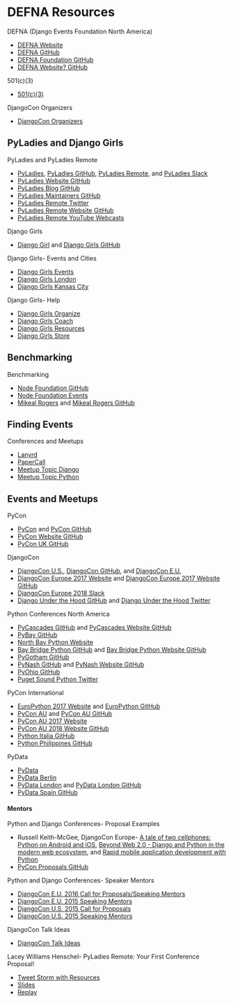 # DEFNA Resources

DEFNA (Django Events Foundation North America)
* [DEFNA Website](https://www.defna.org)
* [DEFNA GitHub](https://github.com/DEFNA)
* [DEFNA Foundation GitHub](https://github.com/DEFNA/foundation)
* [DEFNA Website? GitHub](https://github.com/DEFNA/defna.org)

<!--
https://www.defna.org/announcements/2017/5/10/djangocon-us-call-for-venue-proposal-2018-and-2019
https://www.defna.org/announcements/2016/7/20/defna-phase-ii
https://www.defna.org/announcements/2017/7/25/the-joys-of-catering-part-1-tickets-sold-does-not-equal-catering-count

https://www.reddit.com/r/django/comments/6yio1q/djangocon_2017_videos_are_up_and_a_question/ | DjangoCon 2017 Videos are up and a question! : django

https://www.flickr.com/photos/144080672@N05/page3 | DjangoCon US | Flickr
https://atom509.wordpress.com/about/ | About | ATOM
https://www.instagram.com/atomimages/ | Atom Images (@atomimages) • Instagram photos and videos

https://djangogirls.org/spokane
-->

501(c)(3)
* [501(c)(3)](https://en.wikipedia.org/wiki/501(c)(3)_organization)

DjangoCon Organizers
* [DjangoCon Organizers](https://groups.google.com/forum/#!forum/djangocon-organizers)

<!--
https://twitter.com/ThePSF | Python Software (@ThePSF) | Twitter
https://www.python.org/psf/

Python- Users and Members
* [Python Software Foundation Members](https://www.python.org/psf/members)
* [Python Info for New Members](https://wiki.python.org/psf/Info%20for%20new%20PSF%20members)

https://www.python.org/psf/grants/

https://wiki.python.org/moin/PythonSoftwareFoundation/BoardCandidates2016

https://wiki.python.org/moin/
https://github.com/python/psf-community-resources/issues
StartingYourUsersGroup - Python Wiki
https://wiki.python.org/moin/StartingYourUsersGroup
https://wiki.python.org/moin/LocalUserGroups
https://wiki.python.org/moin/PythonEventsCalendar#Submitting_an_Event | PythonEventsCalendar - Python Wiki
https://www.python.org/psf/committees/
https://www.python.org/psf/committees/#grants-work-group

http://www.python.org/community/irc
https://www.python.org/community/workshops

https://mail.python.org/mailman/listinfo/group-organizers
https://github.com/python/community-starter-kit

http://pyfound.blogspot.com/2017/07/welcome-new-board-members.html
https://wiki.python.org/moin/FrontPage | FrontPage - Python Wiki
https://github.com/python/psf-community-resources/issues
https://github.com/jspittman/psf-community-resources/blob/master/meetup-usergroup-cheatsheet.md

https://www.python.org/events/

https://mail.python.org/mailman/listinfo/group-organizers

https://people.djangoproject.com
https://www.djangoproject.com/community
https://www.djangoproject.com/foundation/developer-members

https://www.djangoproject.com/fundraising/campaign/django-fellowship
-->

## PyLadies and Django Girls

PyLadies and PyLadies Remote
* [PyLadies](http://www.pyladies.com), [PyLadies GitHub](https://github.com/pyladies), [PyLadies Remote](https://tlk.io/pyladiesremote), and [PyLadies Slack](http://slackin.pyladies.com)
* [PyLadies Website GitHub](https://github.com/pyladies/pyladies)
* [PyLadies Blog GitHub](https://github.com/pyladies/pyladies-blog)
* [PyLadies Maintainers GitHub](https://github.com/pyladies/pyladies-maintainers)
* [PyLadies Remote Twitter](https://twitter.com/pyladiesremote)
* [PyLadies Remote Website GitHub](https://github.com/pyladies-remote/website)
* [PyLadies Remote YouTube Webcasts](https://www.youtube.com/channel/UCyVogtilYlp1B1ZeFdnmDxQ)

Django Girls
* [Django Girl](https://djangogirls.org) and [Django Girls GitHub](https://github.com/DjangoGirls) 

Django Girls- Events and Cities
* [Django Girls Events](https://djangogirls.org/events)
* [Django Girls London](https://djangogirls.org/london)
* [Django Girls Kansas City](https://djangogirls.org/kansascity)

Django Girls- Help
* [Django Girls Organize](http://organize.djangogirls.org)  
* [Django Girls Coach](http://coach.djangogirls.org)  
* [Django Girls Resources](https://github.com/DjangoGirls/resources) 
* [Django Girls Store](https://store.djangogirls.org)

<!--
http://www.pyladies.com/locations/
https://github.com/search?utf8=%E2%9C%93&q=pyladies&type=
https://en.wikipedia.org/wiki/PyLadies
https://trello.com/b/zOQw7mVl/website

PyLadies Events
https://gist.github.com/econchick
https://gist.github.com/econchick/e060f3c632b92dd8f55d0338d7758680

https://www.flickr.com/photos/djangogirls
https://organize.djangogirls.org/promotion

http://remote.pyladies.com/resources

https://github.com/audreyr/lapyladies

https://github.com/PyLadies-Boston/PyLadies-Boston-Meetups

https://github.com/pythonkc
https://github.com/socalpyladies/socalpyladies.github.io
http://socalpyladies.github.io/
https://github.com/PanPacificPyLadiesConf/PPPCwebsite
https://github.com/DutchDjangoAssociation/djangovereniging.nl

http://blog.djangogirls.org/post/141142700298/potato-joining-django-girls-as-global-partner

DjangoGirls/PyCon
* [DjangoGirls/PyCon](https://djangogirls.org/pycon)

https://djangogirls.org/pyconuk2016

https://docs.google.com/forms/d/1C1bvkk8qDR0khlH6bEAmILkbiZs6YXWvrM3ZrKZ9CE8/viewform
-->

## Benchmarking

Benchmarking
* [Node Foundation GitHub](https://github.com/nodejs)
* [Node Foundation Events](https://nodejs.org/en/get-involved/events)
* [Mikeal Rogers](http://mikealrogers.com/) and [Mikeal Rogers GitHub](https://github.com/mikeal)

<!--
Related Organizations
Case Studies
Best Practices

https://nodejs.org/en/get-involved

https://github.com/nodejs/community-committee
https://github.com/nodejs/community-events

https://github.com/nodejs/board
https://github.com/nodejs/benchmarking
https://github.com/nodejs/education
https://github.com/nodejs/code-and-learn
https://github.com/nodejs/collaboration
https://github.com/nodejs/summit
https://github.com/nodejs/evangelism
https://github.com/nodejs/Intl
-->

## Finding Events

Conferences and Meetups
* [Lanyrd](http://lanyrd.com)
* [PaperCall](https://www.papercall.io)
* [Meetup Topic Django](https://www.meetup.com/topics/django)
* [Meetup Topic Python](http://www.meetup.com/topics/python)

<!--
https://www.meetup.com/topics/django/us
https://www.meetup.com/topics/django
https://www.meetup.com/topics/django/all

http://lanyrd.com/topics/devops

http://lanyrd.com/search/?context=future&q=python
http://lanyrd.com/search/?context=future&q=django

http://lanyrd.com/search/?q=django&type=conference&context=future
http://lanyrd.com/search/?context=future&q=django&type=conference
-->

## Events and Meetups

PyCon
* [PyCon](http://www.pycon.org) and [PyCon GitHub](https://github.com/PyCon)
* [PyCon Website GitHub](https://github.com/PyCon/pycon)
* [PyCon UK GitHub](https://github.com/PyconUK)

<!--
https://us.pycon.org/2018
http://pycon.blogspot.com/2017/09/pycon-2018-launches-new-site.html | The PyCon Blog: PyCon 2018 Launches New Site, Sponsorship Search

http://2017.pyconuk.org/ | PyCon UK 2017
http://2017.pyconuk.org/pydata
http://2017.pyconuk.org/django-girls
http://uk.python.org/news/2017/08/23/pyconuk-keynotes-announced
https://us.pycon.org/2017
https://www.google.com/search?q=pycon+list&oq=pycon+list&gs_l=psy-ab.3..0i7i30k1l2.15712.17082.0.17376.8.7.0.0.0.0.190.602.0j4.4.0....0...1.1.64.psy-ab..5.1.116.-Ey_LFVwAUI | pycon list - Google Search
http://2017.pyconuk.org/diversity-accessibility-inclusion

https://pyconuk-2016-internaldocs.readthedocs.io/en/latest/ | PyCon UK 2016 Internaldocs — PyCon UK 2016 Internaldocs 2016 documentation
-->

DjangoCon
* [DjangoCon U.S.](http://www.djangocon.us), [DjangoCon GitHub](https://github.com/djangocon), and [DjangoCon E.U.](https://djangocon.eu) 
* [DjangoCon Europe 2017 Website](https://2017.djangocon.eu) and [DjangoCon Europe 2017 Website GitHub](https://github.com/djangocon/2017.djangocon.eu)
* [DjangoCon Europe 2018 Slack](https://djangoconeurope18.slack.com)
* [Django Under the Hood GitHub](https://github.com/djangounderthehood) and [Django Under the Hood Twitter](https://twitter.com/DjangoUnderHood)

<!--
https://www.djangoproject.com/weblog/2017/jul/02/djangocon-europe-2018-call-volunteers/
-->

Python Conferences North America
* [PyCascades GitHub](https://github.com/pycascades) and [PyCascades Website GitHub](https://github.com/pycascades/www.pycascades.com)
* [PyBay GitHub](https://github.com/pybay)
* [North Bay Python Website](https://2017.northbaypython.org)
* [Bay Bridge Python GitHub](https://github.com/baybridgepython) and [Bay Bridge Python Website GitHub](https://github.com/baybridgepython/baybridgepython.org)
* [PyGotham GitHub](https://github.com/PyGotham)
* [PyNash GitHub](https://github.com/pynashorg) and [PyNash Website GitHub](https://github.com/pynashorg/pynashorg.github.com)
* [PyOhio GitHub](https://github.com/pyohio)
* [Puget Sound Python Twitter](https://twitter.com/ps_python)

PyCon International
* [EuroPython 2017 Website](https://ep2017.europython.eu) and [EuroPython GitHub](https://github.com/EuroPython) 
* [PyCon AU](https://pycon-au.org) and [PyCon AU GitHub](https://github.com/pyconau)
* [PyCon AU 2017 Website](https://2017.pycon-au.org)
* [PyCon AU 2018 Website GitHub](https://github.com/pyconau/2018.pycon-au.org)
* [Python Italia GitHub](https://github.com/pythonitalia)
* [Python Philippines GitHub](https://github.com/pythonph)

PyData
* [PyData](http://pydata.org) 
* [PyData Berlin](https://github.com/pydataberlin)
* [PyData London](http://london.pydata.org) and [PyData London GitHub](https://github.com/PyDataLondon)
* [PyData Spain GitHub](https://github.com/python-spain)

<!--
https://github.com/glasnt/shirts | glasnt/shirts: Campaign for DjangoCon AU 5 years of shirts sale

https://www.meetup.com/pydata_seattle | PyData Seattle (Bellevue, WA) | Meetup
https://www.youtube.com/user/PyDataTV/playlists | PyData - YouTube
pygotham youtube - Google Search

Python Events
https://gist.github.com/joshsimmons/433513c7b3a249031281d99f7df9943a
https://python-conferences.slack.com/messages/@slackbot/
https://python-confs-slack-invites.herokuapp.com/invite

http://heats.life/blog/2017/08/04/conferences
DjangoCon US Talks I’d Like to See: 2017 Edition | Jeff Triplett
https://jefftriplett.com/2017/django-talks-id-like-to-see
https://twitter.com/djangocon/lists/speakers-2017

Daniele for Cardiff, Baptiste for Budapest, Iacopo for Florence, Erik for DUTH

https://2017.northbaypython.org/program/call-for-proposals | North Bay Python | Call for Proposals
https://2017.northbaypython.org/sponsors/become-a-sponsor | North Bay Python | Become a Sponsor
https://2017.northbaypython.org/static/assets/northbaypython_prospectus.pdf | Sponsorship prospectus - Google Docs

https://2017.pycon.ca | PyCon Canada 2017
https://2017.pycon.ca/venue | PyCon Canada 2017
https://docs.google.com/forms/d/e/1FAIpQLSdR9XCk_UZTE1lLFGvDy1uIJlXieDJym8dQEDtUN3hqD_Vjow/viewform | PyCon Canada 2017 Financial Aid Application

https://github.com/PyGotham/pygotham
https://gitlab.com/pygotham/2017
https://2017.pygotham.org/talks/ | Accepted Talks - PyGotham 2017
https://2017.pygotham.org/
https://docs.google.com/forms/d/e/1FAIpQLSen_gu0eSB0qj-DpaNUsPzRBSMzrjtyjMB_0nj8vy3B_16dZg/viewform?c=0&w=1
https://www.eventbrite.com/e/pygotham-2017-tickets-26532180466

https://www.pycascades.com/news/4-speaker-announcement-guido-van-rossum
https://www.pycascades.com/speakers
https://www.papercall.io/pycascades-2018
https://docs.google.com/forms/d/e/1FAIpQLSeJMNm6XSKtlOQWvsCcEStdm4W9XtqxGYPH20D8AGkmnk8j6A/viewform
http://pycascades.us15.list-manage.com/subscribe?u=910a586d174a45ddb1125ad4e&id=675d463df8

https://slack.pyohio.org/
https://www.eventbrite.com/e/pyohio-2017-tickets-33066656259
https://pyohio.org/schedule/

https://github.com/pydata/conf_site

https://twitter.com/flpycon/status/905437957066240000 | Florida PyCon on Twitter: "Shiny new website with speakers and more details added! Adding more speakers and information as it is confirmed. 🍊🐍 https://t.co/SB50AjSpLf"

https://inlandnorthwest.tech/

https://pycon.ng Pycon Nigeria
https://africa.python.org/en/
https://github.com/pyconau/2018.pycon-au.org
https://github.com/pyconau2017/website/blob/master/pinaxcon/templates/site_base.html
https://forms.zohopublic.com/pyconnigeria/form/FinancialAidApplication/formperma/bCd_a4442mMAA_d26BDDeA2ek
https://github.com/pydelhi/conference
http://il.pycon.org/2016/about/speakers.html
https://ep2016.europython.eu
https://github.com/EuroPython/epcon
https://za.pycon.org
-->

#### Mentors 

Python and Django Conferences- Proposal Examples
* Russell Keith-McGee, DjangoCon Europe- [A tale of two cellphones: Python on Android and iOS](https://gist.github.com/freakboy3742/973d1e79e6523c7de097), [Beyond Web 2.0 - Django and Python in the modern web ecosystem](https://gist.github.com/freakboy3742/cb4476bc25ff49d4553a), and [Rapid mobile application development with Python](https://gist.github.com/freakboy3742/a594fe79b16b6f3a0d7e)
* [PyCon Proposals GitHub](https://github.com/akaptur/pycon-proposals)

Python and Django Conferences- Speaker Mentors
* [DjangoCon E.U. 2016 Call for Proposals/Speaking Mentors](https://2016.djangocon.eu/cfp)  
* [DjangoCon E.U. 2015 Speaking Mentors](http://2015.djangocon.eu/proposals/speaker-mentors) 
* [DjangoCon U.S. 2015 Call for Proposals](http://2015.djangocon.us/speaking/cfp)
* [DjangoCon U.S. 2015 Speaking Mentors](https://2015.djangocon.us/speaking/mentors) 

DjangoCon Talk Ideas
* [DjangoCon Talk Ideas](https://gist.github.com/jefftriplett/cdda63bf42c592b1a6c8)

Lacey Williams Henschel- PyLadies Remote: Your First Conference Proposal!
* [Tweet Storm with Resources](https://twitter.com/laceynwilliams/status/693514103931801600)
* [Slides](https://docs.google.com/presentation/d/1vgYS-STJl9epz7_RiRGSKnnf4vYi4rtaF3zbJc8S1yA/pub?start=false&loop=false&delayms=3000&slide=id.p)
* [Replay](https://www.youtube.com/watch?v=OAQAXVU1jIo)
